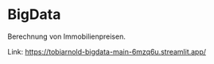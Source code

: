 # BigData

Berechnung von Immobilienpreisen.

Link: https://tobiarnold-bigdata-main-6mzq6u.streamlit.app/
